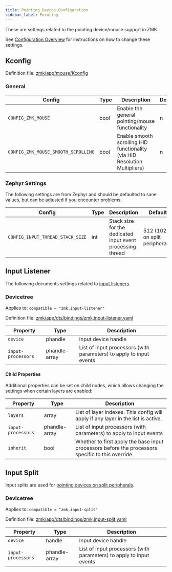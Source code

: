 ```yaml
---
title: Pointing Device Configuration
sidebar_label: Pointing
---
```


These are settings related to the pointing device/mouse support in ZMK.

See [Configuration Overview](index.md) for instructions on how to change these settings.

## Kconfig

Definition file: [zmk/app/mouse/Kconfig](https://github.com/zmkfirmware/zmk/blob/main/app/mouse/Kconfig)

### General

| Config                              | Type | Description                                                                | Default |
| ----------------------------------- | ---- | -------------------------------------------------------------------------- | ------- |
| `CONFIG_ZMK_MOUSE`                  | bool | Enable the general pointing/mouse functionality                            | n       |
| `CONFIG_ZMK_MOUSE_SMOOTH_SCROLLING` | bool | Enable smooth scrolling HID functionality (via HID Resolution Multipliers) | n       |

### Zephyr Settings

The following settings are from Zephyr and should be defaulted to sane values, but can be adjusted if you encounter problems.

| Config                           | Type | Description                                                | Default                         |
| -------------------------------- | ---- | ---------------------------------------------------------- | ------------------------------- |
| `CONFIG_INPUT_THREAD_STACK_SIZE` | int  | Stack size for the dedicated input event processing thread | 512 (1024 on split peripherals) |

## Input Listener

The following documents settings related to [input listeners](../features/pointing.md#input-listeners).

### Devicetree

Applies to: `compatible = "zmk,input-listener"`

Definition file: [zmk/app/dts/bindings/zmk,input-listener.yaml](https://github.com/zmkfirmware/zmk/blob/main/app/dts/bindings/zmk%2Cinput-listener.yaml)

| Property           | Type          | Description                                                         |
| ------------------ | ------------- | ------------------------------------------------------------------- |
| `device`           | phandle       | Input device handle                                                 |
| `input-processors` | phandle-array | List of input processors (with parameters) to apply to input events |

#### Child Properties

Additional properties can be set on child nodes, which allows changing the settings when certain layers are enabled:

| Property           | Type          | Description                                                                                      |
| ------------------ | ------------- | ------------------------------------------------------------------------------------------------ |
| `layers`           | array         | List of layer indexes. This config will apply if any layer in the list is active.                |
| `input-processors` | phandle-array | List of input processors (with parameters) to apply to input events                              |
| `inherit`          | bool          | Whether to first apply the base input processors before the processors specific to this override |

## Input Split

Input splits are used for [pointing devices on split peripherals](../development/hardware-integration/pointing.mdx#split).

### Devicetree

Applies to: `compatible = "zmk,input-split"`

Definition file: [zmk/app/dts/bindings/zmk,input-split.yaml](https://github.com/zmkfirmware/zmk/blob/main/app/dts/bindings/zmk%2Cinput-split.yaml)

| Property           | Type          | Description                                                         |
| ------------------ | ------------- | ------------------------------------------------------------------- |
| `device`           | handle        | Input device handle                                                 |
| `input-processors` | phandle-array | List of input processors (with parameters) to apply to input events |
